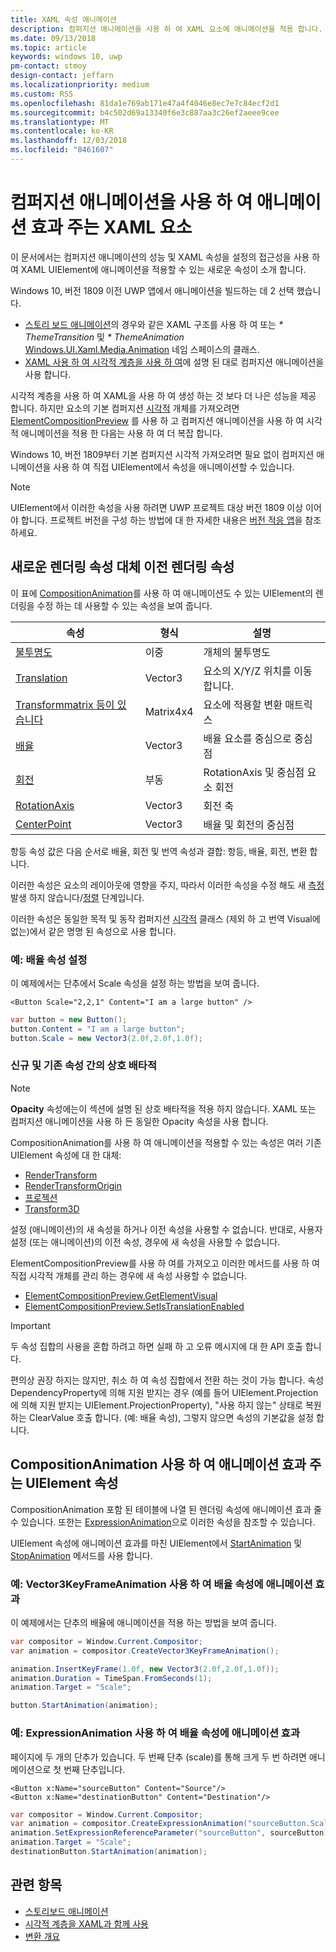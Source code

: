 ```yaml
---
title: XAML 속성 애니메이션
description: 컴퍼지션 애니메이션을 사용 하 여 XAML 요소에 애니메이션을 적용 합니다.
ms.date: 09/13/2018
ms.topic: article
keywords: windows 10, uwp
pm-contact: stmoy
design-contact: jeffarn
ms.localizationpriority: medium
ms.custom: RS5
ms.openlocfilehash: 81da1e769ab171e47a4f4046e8ec7e7c84ecf2d1
ms.sourcegitcommit: b4c502d69a13340f6e3c887aa3c26ef2aeee9cee
ms.translationtype: MT
ms.contentlocale: ko-KR
ms.lasthandoff: 12/03/2018
ms.locfileid: "8461607"
---
```

# <a name="animating-xaml-elements-with-composition-animations"></a>컴퍼지션 애니메이션을 사용 하 여 애니메이션 효과 주는 XAML 요소

이 문서에서는 컴퍼지션 애니메이션의 성능 및 XAML 속성을 설정의 접근성을 사용 하 여 XAML UIElement에 애니메이션을 적용할 수 있는 새로운 속성이 소개 합니다.

Windows 10, 버전 1809 이전 UWP 앱에서 애니메이션을 빌드하는 데 2 선택 했습니다.

- [스토리 보드 애니메이션](storyboarded-animations.md)의 경우와 같은 XAML 구조를 사용 하 여 또는 _* ThemeTransition_ 및 _* ThemeAnimation_ [Windows.UI.Xaml.Media.Animation](/uwp/api/windows.ui.xaml.media.animation) 네임 스페이스의 클래스.
- [XAML 사용 하 여 시각적 계층을 사용 하 여](../../composition/using-the-visual-layer-with-xaml.md)에 설명 된 대로 컴퍼지션 애니메이션을 사용 합니다.

시각적 계층을 사용 하 여 XAML을 사용 하 여 생성 하는 것 보다 더 나은 성능을 제공 합니다. 하지만 요소의 기본 컴퍼지션 [시각적](/uwp/api/windows.ui.composition.visual) 개체를 가져오려면 [ElementCompositionPreview](/uwp/api/Windows.UI.Xaml.Hosting.ElementCompositionPreview) 를 사용 하 고 컴퍼지션 애니메이션을 사용 하 여 시각적 애니메이션을 적용 한 다음는 사용 하 여 더 복잡 합니다.

Windows 10, 버전 1809부터 기본 컴퍼지션 시각적 가져오려면 필요 없이 컴퍼지션 애니메이션을 사용 하 여 직접 UIElement에서 속성을 애니메이션할 수 있습니다.

> [!NOTE]
> UIElement에서 이러한 속성을 사용 하려면 UWP 프로젝트 대상 버전 1809 이상 이어야 합니다. 프로젝트 버전을 구성 하는 방법에 대 한 자세한 내용은 [버전 적응 앱](../../debug-test-perf/version-adaptive-apps.md)을 참조 하세요.

## <a name="new-rendering-properties-replace-old-rendering-properties"></a>새로운 렌더링 속성 대체 이전 렌더링 속성

이 표에 [CompositionAnimation](/uwp/api/windows.ui.composition.compositionanimation)를 사용 하 여 애니메이션도 수 있는 UIElement의 렌더링을 수정 하는 데 사용할 수 있는 속성을 보여 줍니다.

| 속성 | 형식 | 설명 |
| -- | -- | -- |
| [불투명도](/uwp/api/windows.ui.xaml.uielement.opacity) | 이중 | 개체의 불투명도 |
| [Translation](/uwp/api/windows.ui.xaml.uielement.translation) | Vector3 | 요소의 X/Y/Z 위치를 이동 합니다. |
| [Transformmatrix 등이 있습니다](/uwp/api/windows.ui.xaml.uielement.transformmatrix) | Matrix4x4 | 요소에 적용할 변환 매트릭스 |
| [배율](/uwp/api/windows.ui.xaml.uielement.scale) | Vector3 | 배율 요소를 중심으로 중심점 |
| [회전](/uwp/api/windows.ui.xaml.uielement.rotation) | 부동 | RotationAxis 및 중심점 요소 회전 |
| [RotationAxis](/uwp/api/windows.ui.xaml.uielement.rotationaxis) | Vector3 | 회전 축 |
| [CenterPoint](/uwp/api/windows.ui.xaml.uielement.centerpoint) | Vector3 | 배율 및 회전의 중심점 |

항등 속성 값은 다음 순서로 배율, 회전 및 번역 속성과 결합: 항등, 배율, 회전, 변환 합니다.

이러한 속성은 요소의 레이아웃에 영향을 주지, 따라서 이러한 속성을 수정 해도 새 [측정](/uwp/api/windows.ui.xaml.uielement.measure)발생 하지 않습니다/[정렬](/uwp/api/windows.ui.xaml.uielement.arrange) 단계입니다.

이러한 속성은 동일한 목적 및 동작 컴퍼지션 [시각적](/uwp/api/windows.ui.composition.visual) 클래스 (제외 하 고 번역 Visual에 없는)에서 같은 명명 된 속성으로 사용 합니다.

### <a name="example-setting-the-scale-property"></a>예: 배율 속성 설정

이 예제에서는 단추에서 Scale 속성을 설정 하는 방법을 보여 줍니다.

```xaml
<Button Scale="2,2,1" Content="I am a large button" />
```

```csharp
var button = new Button();
button.Content = "I am a large button";
button.Scale = new Vector3(2.0f,2.0f,1.0f);
```

### <a name="mutual-exclusivity-between-new-and-old-properties"></a>신규 및 기존 속성 간의 상호 배타적

> [!NOTE]
> **Opacity** 속성에는이 섹션에 설명 된 상호 배타적을 적용 하지 않습니다. XAML 또는 컴퍼지션 애니메이션을 사용 하 든 동일한 Opacity 속성을 사용 합니다.

CompositionAnimation를 사용 하 여 애니메이션을 적용할 수 있는 속성은 여러 기존 UIElement 속성에 대 한 대체:

- [RenderTransform](/uwp/api/windows.ui.xaml.uielement.rendertransform)
- [RenderTransformOrigin](/uwp/api/windows.ui.xaml.uielement.rendertransformorigin)
- [프로젝션](/uwp/api/windows.ui.xaml.uielement.projection)
- [Transform3D](/uwp/api/windows.ui.xaml.uielement.transform3d)

설정 (애니메이션)의 새 속성을 하거나 이전 속성을 사용할 수 없습니다. 반대로, 사용자 설정 (또는 애니메이션)의 이전 속성, 경우에 새 속성을 사용할 수 없습니다.

ElementCompositionPreview를 사용 하 여를 가져오고 이러한 메서드를 사용 하 여 직접 시각적 개체를 관리 하는 경우에 새 속성 사용할 수 없습니다.

- [ElementCompositionPreview.GetElementVisual](/uwp/api/windows.ui.xaml.hosting.elementcompositionpreview.getelementvisual)
- [ElementCompositionPreview.SetIsTranslationEnabled](/uwp/api/windows.ui.xaml.hosting.elementcompositionpreview.setistranslationenabled)

> [!IMPORTANT]
> 두 속성 집합의 사용을 혼합 하려고 하면 실패 하 고 오류 메시지에 대 한 API 호출 합니다.

편의상 권장 하지는 않지만, 취소 하 여 속성 집합에서 전환 하는 것이 가능 합니다. 속성 DependencyProperty에 의해 지원 받지는 경우 (예를 들어 UIElement.Projection에 의해 지원 받지는 UIElement.ProjectionProperty), "사용 하지 않는" 상태로 복원 하는 ClearValue 호출 합니다. (예: 배율 속성), 그렇지 않으면 속성의 기본값을 설정 합니다.

## <a name="animating-uielement-properties-with-compositionanimation"></a>CompositionAnimation 사용 하 여 애니메이션 효과 주는 UIElement 속성

CompositionAnimation 포함 된 테이블에 나열 된 렌더링 속성에 애니메이션 효과 줄 수 있습니다. 또한는 [ExpressionAnimation](/uwp/api/windows.ui.composition.expressionanimation)으로 이러한 속성을 참조할 수 있습니다.

UIElement 속성에 애니메이션 효과를 마친 UIElement에서 [StartAnimation](/uwp/api/windows.ui.xaml.uielement.startanimation) 및 [StopAnimation](/uwp/api/windows.ui.xaml.uielement.stopanimation) 메서드를 사용 합니다.

### <a name="example-animating-the-scale-property-with-a-vector3keyframeanimation"></a>예: Vector3KeyFrameAnimation 사용 하 여 배율 속성에 애니메이션 효과

이 예제에서는 단추의 배율에 애니메이션을 적용 하는 방법을 보여 줍니다.

```csharp
var compositor = Window.Current.Compositor;
var animation = compositor.CreateVector3KeyFrameAnimation();

animation.InsertKeyFrame(1.0f, new Vector3(2.0f,2.0f,1.0f));
animation.Duration = TimeSpan.FromSeconds(1);
animation.Target = "Scale";

button.StartAnimation(animation);
```

### <a name="example-animating-the-scale-property-with-an-expressionanimation"></a>예: ExpressionAnimation 사용 하 여 배율 속성에 애니메이션 효과

페이지에 두 개의 단추가 있습니다. 두 번째 단추 (scale)를 통해 크게 두 번 하려면 애니메이션으로 첫 번째 단추입니다.

```xaml
<Button x:Name="sourceButton" Content="Source"/>
<Button x:Name="destinationButton" Content="Destination"/>
```

```csharp
var compositor = Window.Current.Compositor;
var animation = compositor.CreateExpressionAnimation("sourceButton.Scale*2");
animation.SetExpressionReferenceParameter("sourceButton", sourceButton);
animation.Target = "Scale";
destinationButton.StartAnimation(animation);
```

## <a name="related-topics"></a>관련 항목

- [스토리보드 애니메이션](storyboarded-animations.md)
- [시각적 계층을 XAML과 함께 사용](../../composition/using-the-visual-layer-with-xaml.md)
- [변환 개요](../layout/transforms.md)
